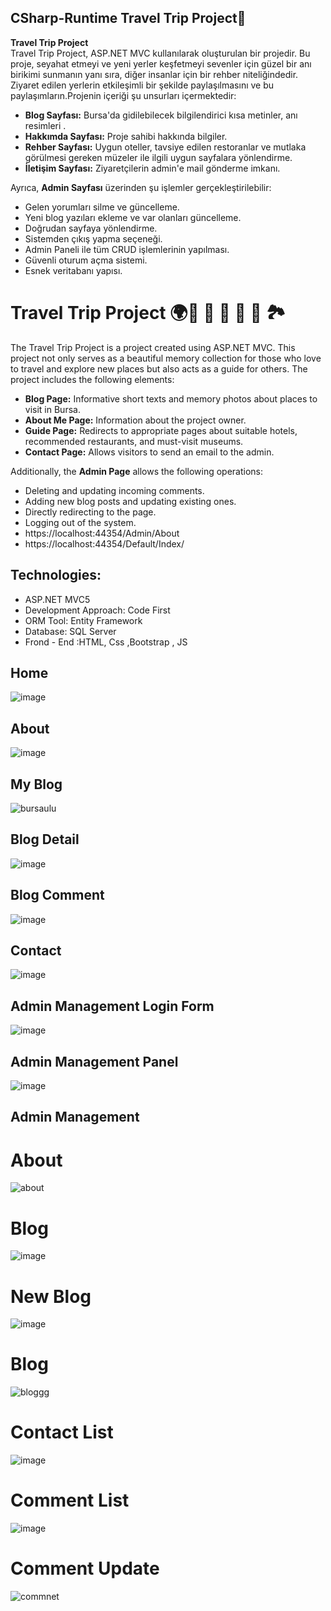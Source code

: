 ## CSharp-Runtime Travel Trip Project🚀       
**Travel Trip Project**  
Travel Trip Project, ASP.NET MVC kullanılarak oluşturulan bir projedir. Bu proje, seyahat etmeyi ve yeni yerler keşfetmeyi sevenler için güzel bir anı birikimi sunmanın yanı sıra, diğer insanlar için bir rehber niteliğindedir. 
Ziyaret edilen yerlerin etkileşimli bir şekilde paylaşılmasını ve bu paylaşımların.Projenin içeriği şu unsurları içermektedir:

- **Blog Sayfası:** Bursa'da gidilebilecek bilgilendirici kısa metinler, anı resimleri .
- **Hakkımda Sayfası:** Proje sahibi hakkında bilgiler.
- **Rehber Sayfası:** Uygun oteller, tavsiye edilen restoranlar ve mutlaka görülmesi gereken müzeler ile ilgili uygun sayfalara yönlendirme.
- **İletişim Sayfası:** Ziyaretçilerin admin'e mail gönderme imkanı. 
 
Ayrıca, **Admin Sayfası** üzerinden şu işlemler gerçekleştirilebilir:
- Gelen yorumları silme ve güncelleme.
- Yeni blog yazıları ekleme ve var olanları güncelleme.
- Doğrudan sayfaya yönlendirme. 
- Sistemden çıkış yapma seçeneği.
- Admin Paneli ile tüm CRUD işlemlerinin yapılması.
- Güvenli oturum açma sistemi.
- Esnek veritabanı yapısı.

# Travel Trip Project 🌍🚀 🕌 🏰 🍢 🌸 🏞️

The Travel Trip Project is a project created using ASP.NET MVC. This project not only serves as a beautiful memory collection for those who love to travel and explore new places but also acts as a guide for others. The project includes the following elements:

- **Blog Page:** Informative short texts and memory photos about places to visit in Bursa.
- **About Me Page:** Information about the project owner.
- **Guide Page:** Redirects to appropriate pages about suitable hotels, recommended restaurants, and must-visit museums.
- **Contact Page:** Allows visitors to send an email to the admin.
  
Additionally, the **Admin Page** allows the following operations:
- Deleting and updating incoming comments.
- Adding new blog posts and updating existing ones.
- Directly redirecting to the page.
- Logging out of the system.
- https://localhost:44354/Admin/About
- https://localhost:44354/Default/Index/ 
## **Technologies:**
- ASP.NET MVC5
- Development Approach: Code First
- ORM Tool: Entity Framework
- Database: SQL Server
- Frond - End :HTML, Css ,Bootstrap , JS
## Home
![image](https://github.com/omerfarukkpala/CSharp-Runtime/assets/101570820/643be622-6cdf-4dc5-93a9-3fadee267426)
## About
![image](https://github.com/omerfarukkpala/CSharp-Runtime/assets/101570820/2a3ef9ac-5e48-4b56-a1d2-5dd3667f0df4)
## My Blog
![bursaulu](https://github.com/omerfarukkpala/CSharp-Runtime/assets/101570820/52f45d19-9181-42b7-b1a5-1463998fdc60)
## Blog Detail
![image](https://github.com/omerfarukkpala/CSharp-Runtime/assets/101570820/0737a3ec-cbed-4e92-a54e-dc76088d2cdc)
## Blog Comment
![image](https://github.com/omerfarukkpala/CSharp-Runtime/assets/101570820/b40b9dcd-c80b-4701-a65f-7e9520019daf)
## Contact
![image](https://github.com/omerfarukkpala/CSharp-Runtime/assets/101570820/0b6a3998-495f-451c-b745-d0c4b0d055c8)

## Admin Management Login Form
![image](https://github.com/omerfarukkpala/CSharp-Runtime/assets/101570820/3684e872-478a-4926-b6fb-88943f00d746)
## Admin Management Panel
![image](https://github.com/omerfarukkpala/CSharp-Runtime/assets/101570820/1354198a-a435-40cd-aeb5-b4e81d345490)
## Admin Management 
# About
![about](https://github.com/omerfarukkpala/CSharp-Runtime/assets/101570820/bb5736c6-755d-4597-a2d0-d83dcf29ca6e)
# Blog 
![image](https://github.com/omerfarukkpala/CSharp-Runtime/assets/101570820/a11c1c79-5ab5-4952-bf2c-4b4a2a9a76d8)
# New Blog 
![image](https://github.com/omerfarukkpala/CSharp-Runtime/assets/101570820/4ffea092-7f99-427c-aad0-c5a36809465c)
# Blog 
![bloggg](https://github.com/omerfarukkpala/CSharp-Runtime/assets/101570820/da7a5d41-96de-4516-86eb-65c271e43c50)
# Contact List
![image](https://github.com/omerfarukkpala/CSharp-Runtime/assets/101570820/d21d21ac-3b8b-41a2-8ebf-3fb2f61730b4)
# Comment List
![image](https://github.com/omerfarukkpala/CSharp-Runtime/assets/101570820/54cb67df-7552-45a0-ad4b-2d7ff2c48b03)
# Comment Update 
![commnet](https://github.com/omerfarukkpala/CSharp-Runtime/assets/101570820/1954152f-447e-4aeb-8c52-30ee2818c087)
